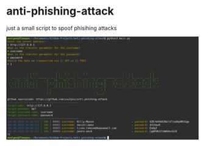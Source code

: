 # anti-phishing-attack
just a small script to spoof phisihing attacks

![example image 1](.github/readme-img/img-1.png)
